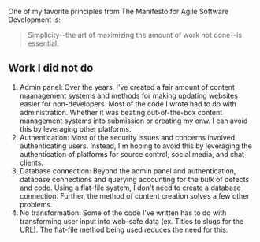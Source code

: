 One of my favorite principles from The Manifesto for Agile Software Development is:

> Simplicity--the art of maximizing the amount
> of work not done--is essential.

## Work I did not do

1. Admin panel: Over the years, I've created a fair amount of content maanagement systems and methods for making updating websites easier for non-developers. Most of the code I wrote had to do with administration. Whether it was beating out-of-the-box content management systems into submission or creating my onw. I can avoid this by leveraging other platforms.
2. Authentication:  Most of the security issues and concerns involved authenticating users. Instead, I'm hoping to avoid this by leveraging the authentication of platforms for source control, social media, and chat clients.
3. Database connection: Beyond the admin panel and authentication, database connections and querying accounting for the bulk of defects and code. Using a flat-file system, I don't need to create a database connection. Further, the method of content creation solves a few other problems.
4. No transformation: Some of the code I've written has to do with transforming user input into web-safe data (ex. Titles to slugs for the URL). The flat-file method being used reduces the need for this.
